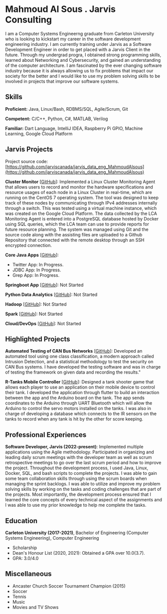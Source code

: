 # Mahmoud Al Sous . Jarvis Consulting

I am a Computer Systems Engineerng graduate from Carleton University who is looking to kickstart my career in the software development engineering industry. I am currently training under Jarvis as a Software Development Engineer in order to get placed with a Jarvis Client in the future. Through my undergrad progra, I obtained strong programming skills, learned about Networking and Cybersecurity, and gained an understanding of the computer architecture. I am fascinated by the ever changing software industry because it is always allowing us to fix problems that impact our society for the better and I would like to use my problem solving skills to be involved in projects that improve our software systems.

## Skills

**Proficient:** Java, Linux/Bash, RDBMS/SQL, Agile/Scrum, Git

**Competent:** C/C++, Python, C#, MATLAB, Verilog

**Familiar:** Dart Language, IntelliJ IDEA, Raspberry Pi GPIO, Machine Learning, Google Cloud Platform

## Jarvis Projects

Project source code: [https://github.com/jarviscanada/jarvis_data_eng_MahmoudAlsous](https://github.com/jarviscanada/jarvis_data_eng_MahmoudAlsous)


**Cluster Monitor** [[GitHub](https://github.com/jarviscanada/jarvis_data_eng_MahmoudAlsous/tree/master/linux_sql)]: Implemented a Linux Cluster Monitoring Agent that allows users to record and monitor the hardware specifications and resource usages of each node in a Linux Cluster in real-time, which are running on the CentOS 7 operating system. The tool was designed to keep track of these nodes by communicating through IPv4 addresses internally through a switch. This was tested using a virtual machine instance, which was created on the Google Cloud Platform. The data collected by the LCA Monitoring Agent is entered into a PostgreSQL database hosted by Docker using SQL queries, which the LCA team can use to provide reports for future resource planning. The system was managed using Git and the source code along with the assisting files are uploaded to a Github Repository that connected with the remote desktop through an SSH encrypted connection.

**Core Java Apps** [[GitHub](https://github.com/jarviscanada/jarvis_data_eng_MahmoudAlsous/tree/master/core_java)]:
      
  - Twitter App: In Progress.
  - JDBC App: In Progress.
  - Grep App: In Progress.

**Springboot App** [[GitHub](https://github.com/jarviscanada/jarvis_data_eng_MahmoudAlsous/tree/master/springboot)]: Not Started

**Python Data Analytics** [[GitHub](https://github.com/jarviscanada/jarvis_data_eng_MahmoudAlsous/tree/master/python_data_anlytics)]: Not Started

**Hadoop** [[GitHub](https://github.com/jarviscanada/jarvis_data_eng_MahmoudAlsous/tree/master/hadoop)]: Not Started

**Spark** [[GitHub](https://github.com/jarviscanada/jarvis_data_eng_MahmoudAlsous/tree/master/spark)]: Not Started

**Cloud/DevOps** [[GitHub](https://github.com/jarviscanada/jarvis_data_eng_MahmoudAlsous/tree/master/cloud_devops)]: Not Started


## Highlighted Projects
**Automated Testing of CAN Bus Networks** [[GitHub](https://github.com/Mahmoud-hub/4th-Year-Project)]: Developed an automated tool using one class classification, a modern approach called Intrusion Detection, and a statistical methodology to test the security on CAN Bus systems. I have developed the testing software and was in charge of testing the framework on given data and recording the results."

**R-Tanks Mobile Controller** [[GitHub](https://github.com/Mahmoud-hub/SYSC-3010-RTanks-Project)]: Designed a tank shooter game that allows each player to use an application on their mobile device to control their tank. I developed the application through flutter to build an interaction between the app and the Arduino board on the tank. The app sends coordinates to the Arduino through UART Bluetooth which will allow the Arduino to control the servo motors installed on the tanks. I was also in charge of developing a database which connects to the IR sensors on the tanks to record when any tank is hit by the other for score keeping.


## Professional Experiences

**Software Developer, Jarvis (2022-present)**: Implemented multiple applications using the Agile methodology. Participated in organizing and leading daily scrum meetings with the developer team as well as scrum retrospective meetings to go over the last scrum period and how to improve the project. Throughout the development process, I used Java, Linux, Docker, SQL, and bash scripts to complete the projects. I was able to gain some team collaboration skills through using the scrum boards when managing the sprint backlogs. I was able to utilize and improve my problem solving skills by working on the tasks and coding challenges that are part of the projects. Most importantly, the development process ensured that I learned the core concepts of every technical aspect of the assignments and I was able to use my prior knowledge to help me complete the tasks.


## Education
**Carleton University (2017-2021)**, Bachelor of Engineering (Computer Systems Engineering), Computer Engineering
- Scholarship
- Dean's Honour List (2020, 2021): Obtained a GPA over 10.0(3.7).
- GPA: 3.0/4.0


## Miscellaneous
- Ancaster Church Soccer Tournament Champion (2015)
- Soccer
- Tennis
- Music
- Movies and TV Shows